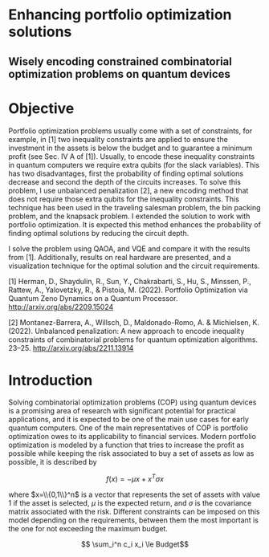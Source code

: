 # Enhancing portfolio optimization solutions
## Wisely encoding constrained combinatorial optimization problems on quantum devices
# Objective
Portfolio optimization problems usually come with a set of constraints, for example, in [1] two inequality constraints are applied to ensure the investment in the assets is below the budget and to guarantee a minimum profit (see Sec. IV A of [1]). Usually, to encode these inequality constraints in quantum computers we require extra qubits (for the slack variables). This has two disadvantages, first the probability of finding optimal solutions decrease and second the depth of the circuits increases. To solve this problem, I use unbalanced penalization [2], a new encoding method that does not require those extra qubits for the inequality constraints. This technique has been used in the traveling salesman problem, the bin packing problem, and the knapsack problem. I extended the solution to work with portfolio optimization. It is expected this method enhances the probability of finding optimal solutions by reducing the circuit depth.

I solve the problem using QAOA, and VQE and compare it with the results from [1]. Additionally, results on real hardware are presented, and a visualization technique for the optimal solution and the circuit requirements.

[1] Herman, D., Shaydulin, R., Sun, Y., Chakrabarti, S., Hu, S., Minssen, P., Rattew, A., Yalovetzky, R., & Pistoia, M. (2022). Portfolio Optimization via Quantum Zeno Dynamics on a Quantum Processor. http://arxiv.org/abs/2209.15024

[2] Montanez-Barrera, A., Willsch, D., Maldonado-Romo, A. & Michielsen, K. (2022). Unbalanced penalization: A new approach to encode inequality constraints of combinatorial problems for quantum optimization algorithms. 23–25. http://arxiv.org/abs/2211.13914

# Introduction
Solving combinatorial optimization problems (COP) using quantum devices is a promising area of research with significant potential for practical applications, and it is expected to be one of the main use cases for early quantum computers. One of the main representatives of COP is portfolio optimization owes to its applicability to financial services. Modern portfolio optimization is modeled by a function that tries to increase the profit as possible while keeping the risk associated to buy a set of assets as low as possible, it is described by

$$f(x) = -\mu x + x^T \sigma x$$

where $x=\\{0,1\\}^n$ is a vector that represents the set of assets with value 1 if the asset is selected, $\mu$ is the expected return, and $\sigma$ is the covariance matrix associated with the risk. Different constraints can be imposed on this model depending on the requirements, between them the most important is the one for not exceeding the maximum budget.

$$ \sum_i^n c_i x_i \le Budget$$  
